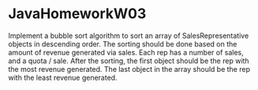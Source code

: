# JavaHomeworkW03
Implement a bubble sort algorithm to sort an array of SalesRepresentative objects in descending order. The sorting should be done based on the amount of revenue generated via sales. Each rep has a number of sales, and a quota / sale.  After the sorting, the first object should be the rep with the most revenue generated. The last object in the array should be the rep with the least revenue generated.
